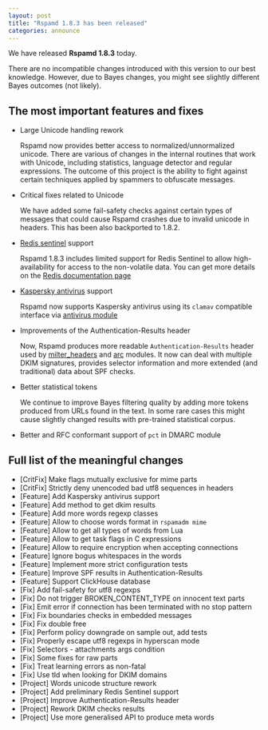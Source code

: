 ```yaml
---
layout: post
title: "Rspamd 1.8.3 has been released"
categories: announce
---
```


We have released **Rspamd 1.8.3** today.

There are no incompatible changes introduced with this version to our best knowledge. However, due to Bayes changes, you might see slightly different Bayes outcomes (not likely).

## The most important features and fixes

* Large Unicode handling rework

    Rspamd now provides better access to normalized/unnormalized unicode. There are various of changes in the internal routines that work with Unicode, including statistics, language detector and regular expressions. The outcome of this project is the ability to fight against certain techniques applied by spammers to obfuscate messages.

* Critical fixes related to Unicode

    We have added some fail-safety checks against certain types of messages that could cause Rspamd crashes due to invalid unicode in headers. This has been also backported to 1.8.2.

* [Redis sentinel](https://redis.io/topics/sentinel) support

    Rspamd 1.8.3 includes limited support for Redis Sentinel to allow high-availability for access to the non-volatile data. You can get more details on the [Redis documentation page](https://rspamd.com/doc/configuration/redis.html#redis-sentinel)

* [Kaspersky antivirus](https://www.kaspersky.com/small-to-medium-business-security/linux-mail-server) support

    Rspamd now supports Kaspersky antivirus using its `clamav` compatible interface via [antivirus module](https://rspamd.com/doc/modules/antivirus.html)

* Improvements of the Authentication-Results header

    Now, Rspamd produces more readable `Authentication-Results` header used by [milter_headers](https://rspamd.com/doc/modules/milter_headers.html) and [arc](https://rspamd.com/doc/modules/arc.html) modules. It now can deal with multiple DKIM signatures, provides selector information and more extended (and traditional) data about SPF checks.

* Better statistical tokens

    We continue to improve Bayes filtering quality by adding more tokens produced from URLs found in the text. In some rare cases this might cause slightly changed results with pre-trained statistical corpus.

* Better and RFC conformant support of `pct` in DMARC module

## Full list of the meaningful changes

* [CritFix] Make flags mutually exclusive for mime parts
* [CritFix] Strictly deny unencoded bad utf8 sequences in headers
* [Feature] Add Kaspersky antivirus support
* [Feature] Add method to get dkim results
* [Feature] Add more words regexp classes
* [Feature] Allow to choose words format in `rspamadm mime`
* [Feature] Allow to get all types of words from Lua
* [Feature] Allow to get task flags in C expressions
* [Feature] Allow to require encryption when accepting connections
* [Feature] Ignore bogus whitespaces in the words
* [Feature] Implement more strict configuration tests
* [Feature] Improve SPF results in Authentication-Results
* [Feature] Support ClickHouse database
* [Fix] Add fail-safety for utf8 regexps
* [Fix] Do not trigger BROKEN_CONTENT_TYPE on innocent text parts
* [Fix] Emit error if connection has been terminated with no stop pattern
* [Fix] Fix boundaries checks in embedded messages
* [Fix] Fix double free
* [Fix] Perform policy downgrade on sample out, add tests
* [Fix] Properly escape utf8 regexps in hyperscan mode
* [Fix] Selectors - attachments args condition
* [Fix] Some fixes for raw parts
* [Fix] Treat learning errors as non-fatal
* [Fix] Use tld when looking for DKIM domains
* [Project] Words unicode structure rework
* [Project] Add preliminary Redis Sentinel support
* [Project] Improve Authentication-Results header
* [Project] Rework DKIM checks results
* [Project] Use more generalised API to produce meta words